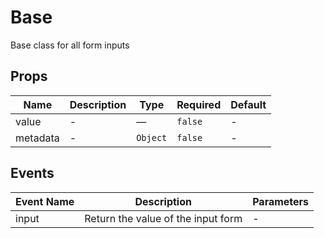 # Base

Base class for all form inputs

## Props

<!-- @vuese:Base:props:start -->
|Name|Description|Type|Required|Default|
|---|---|---|---|---|
|value|-|—|`false`|-|
|metadata|-|`Object`|`false`|-|

<!-- @vuese:Base:props:end -->


## Events

<!-- @vuese:Base:events:start -->
|Event Name|Description|Parameters|
|---|---|---|
|input|Return the value of the input form|-|

<!-- @vuese:Base:events:end -->


